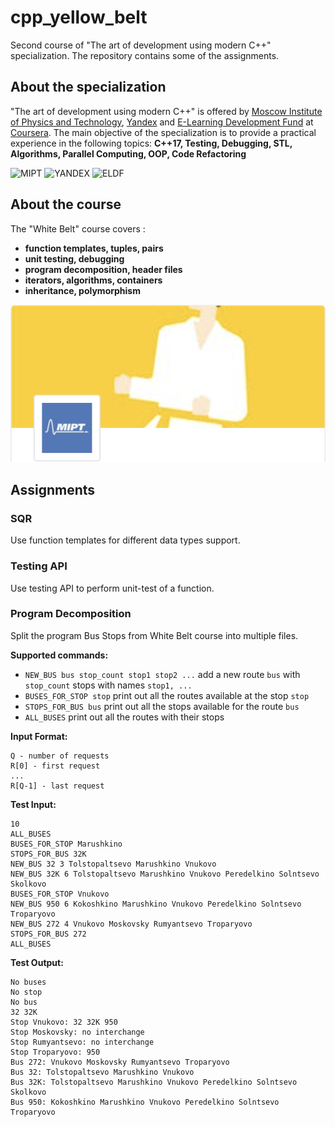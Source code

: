 # cpp_yellow_belt
Second course of "The art of development using modern C++" specialization. The repository contains some of the assignments.

## About the specialization
"The art of development using modern C++" is offered by [Moscow Institute of Physics and Technology](https://mipt.ru/english/), [Yandex](www.yandex.ru) and [E-Learning Development Fund](https://eldf.net) at [Coursera](www.coursera.org).
The main objective of the specialization is to provide a practical experience in the following topics:
**C++17, Testing, Debugging, STL, Algorithms, Parallel Computing, OOP, Code Refactoring**

![MIPT](https://d3njjcbhbojbot.cloudfront.net/api/utilities/v1/imageproxy/https://coursera-university-assets.s3.amazonaws.com/48/291dfd1736174fa3dc51726f58884c/logo_square400x400eng_notext_inv.png?auto=format%2Ccompress&dpr=2&w=120&h=120)  ![YANDEX](https://d3njjcbhbojbot.cloudfront.net/api/utilities/v1/imageproxy/http://coursera-university-assets.s3.amazonaws.com/aa/cae40116304b32816d2181c20c99fc/Coursera-userpic.png?auto=format%2Ccompress&dpr=2&w=120&h=120)  ![ELDF](https://d3njjcbhbojbot.cloudfront.net/api/utilities/v1/imageproxy/http://coursera-university-assets.s3.amazonaws.com/ec/b38186de2c485cb2e5ba546a16c9cb/4.png?auto=format%2Ccompress&dpr=2&w=120&h=120)

## About the course
The "White Belt" course covers :
 - **function templates, tuples, pairs**
 - **unit testing, debugging**
 - **program decomposition, header files**
 - **iterators, algorithms, containers**
 - **inheritance, polymorphism**

![MIPT](yellow.png)

## Assignments
### SQR
Use function templates for different data types support.

### Testing API
Use testing API to perform unit-test of a function.

### Program Decomposition
Split the program Bus Stops from White Belt course into multiple files.

**Supported commands:**
 - `NEW_BUS bus stop_count stop1 stop2 ...` add a new route `bus` with `stop_count` stops with names `stop1, ...`
 - `BUSES_FOR_STOP stop` print out all the routes available at the stop `stop`
 - `STOPS_FOR_BUS bus` print out all the stops available for the route `bus`
 - `ALL_BUSES` print out all the routes with their stops

**Input Format:**
```
Q - number of requests
R[0] - first request
...
R[Q-1] - last request
```

**Test Input:**
```
10
ALL_BUSES
BUSES_FOR_STOP Marushkino
STOPS_FOR_BUS 32K
NEW_BUS 32 3 Tolstopaltsevo Marushkino Vnukovo
NEW_BUS 32K 6 Tolstopaltsevo Marushkino Vnukovo Peredelkino Solntsevo Skolkovo
BUSES_FOR_STOP Vnukovo
NEW_BUS 950 6 Kokoshkino Marushkino Vnukovo Peredelkino Solntsevo Troparyovo
NEW_BUS 272 4 Vnukovo Moskovsky Rumyantsevo Troparyovo
STOPS_FOR_BUS 272
ALL_BUSES
```

**Test Output:**
```
No buses
No stop
No bus
32 32K
Stop Vnukovo: 32 32K 950
Stop Moskovsky: no interchange
Stop Rumyantsevo: no interchange
Stop Troparyovo: 950
Bus 272: Vnukovo Moskovsky Rumyantsevo Troparyovo
Bus 32: Tolstopaltsevo Marushkino Vnukovo
Bus 32K: Tolstopaltsevo Marushkino Vnukovo Peredelkino Solntsevo Skolkovo
Bus 950: Kokoshkino Marushkino Vnukovo Peredelkino Solntsevo Troparyovo
```
